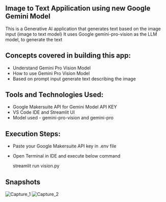 ## Image to Text Appilication using new Google Gemini Model

This is a Generative AI application that generates text based on the image input (image to text model)
It uses Google gemini-pro-vision as the LLM model, to generate the text

## Concepts covered in building this app:
- Understand Gemini Pro Vision Model
- How to use Gemini Pro Vision Model
- Based on prompt input generate text describing the image

## Tools and Technologies Used:
- Google Makersuite API for Gemini Model API KEY
- VS Code IDE and Streamlit UI
- Model used - gemini-pro-vision and gemini-pro

## Execution Steps:
- Paste your Google Makersuite API key in .env file

- Open Terminal in IDE and execute below command

  streamlit run vision.py

## Snapshots
![Capture_1](https://github.com/Vivek-data-scientist/Gemini-LLM-Pro-Vision-Application/assets/103434910/b8f652b3-e54d-43c3-8aca-22df52315350)
![Capture_2](https://github.com/Vivek-data-scientist/Gemini-LLM-Pro-Vision-Application/assets/103434910/05ea2a6c-dd30-4934-9608-79e13d4f4651)


